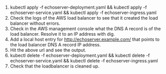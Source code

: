 1. kubectl apply -f echoserver-deployment.yaml && kubectl apply -f echoserver-service.yaml && kubectl apply -f echoserver-ingress.yaml
2. Check the logs of the AWS load balancer to see that it created the load balancer without errors.
3. Check in the AWS management console what the DNS A record is of the load balancer. Resolve it to an IP address with dig.
4. Add a local host entry for http://echoserver.example.com/ that points to the load balancer DNS A record IP address.
5. Hit the above url and see the output.
6. kubectl delete -f echoserver-deployment.yaml && kubectl delete -f echoserver-service.yaml && kubectl delete -f echoserver-ingress.yaml
7. Check that the loadbalancer is cleaned up.

